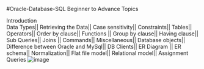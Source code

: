 #Oracle-Database-SQL Beginner to Advance Topics 

Introduction                     
Data Types||
Retrieving the Data||
Case sensitivity||
Constraints||
Tables||
Operators||
Order by clause||
Functions ||
Group by clause||
Having clause||
Sub Queries||
Joins ||
Commands||
Miscellaneous||
Database objects||
Difference between Oracle and MySql||
DB Clients||
ER Diagram ||
ER schema||
Normalization|| 
Flat file model||
Relational model||
Assignment Queries
![image](https://user-images.githubusercontent.com/126503294/222977309-692c70ad-e9b2-4f09-b133-62375e834b2d.png)
